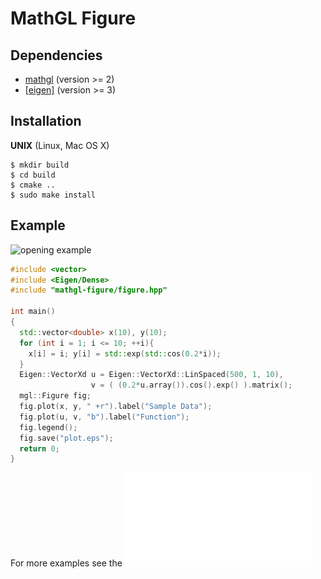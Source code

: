 # MathGL Figure

## Dependencies

- [mathgl](http://mathgl.sourceforge.net/doc_en/Main.html)  (version >= 2)
- [[eigen]](http://eigen.tuxfamily.org/)  (version >= 3)

## Installation

__UNIX__ (Linux, Mac OS X)

	$ mkdir build
	$ cd build
	$ cmake ..
	$ sudo make install

## Example

![opening example](https://raw.githubusercontent.com/Cryoris/mathgl-figure/master/Documentation/opening-example.png)

```c++
#include <vector>
#include <Eigen/Dense>
#include "mathgl-figure/figure.hpp"

int main()
{
  std::vector<double> x(10), y(10);
  for (int i = 1; i <= 10; ++i){ 
    x[i] = i; y[i] = std::exp(std::cos(0.2*i));
  }
  Eigen::VectorXd u = Eigen::VectorXd::LinSpaced(500, 1, 10),
                  v = ( (0.2*u.array()).cos().exp() ).matrix();
  mgl::Figure fig;
  fig.plot(x, y, " +r").label("Sample Data");
  fig.plot(u, v, "b").label("Function");
  fig.legend();
  fig.save("plot.eps");
  return 0;
}
```

For more examples see the ![documentation](Documentation/doc.pdf)